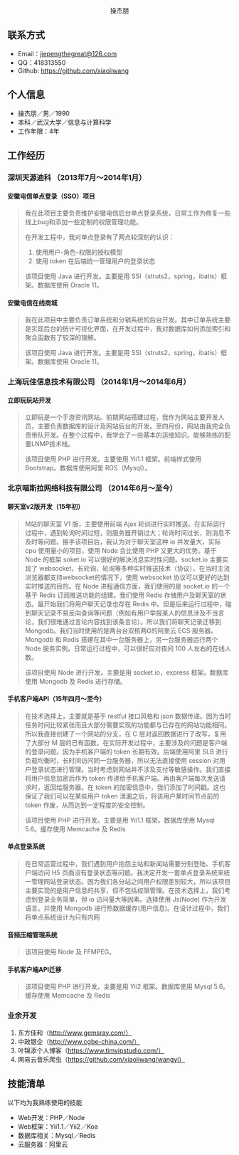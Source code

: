<center>操杰朋</center>

## 联系方式

- Email：jiepengthegreat@126.com
- QQ：418313550
- Github: https://github.com/xiaoliwang




## 个人信息

- 操杰朋／男／1990
- 本科／武汉大学／信息与计算科学
- 工作年限：4年




## 工作经历

### 深圳天源迪科 （2013年7月～2014年1月）

####  安徽电信单点登录（SSO）项目

> 我在此项目主要负责维护安徽电信后台单点登录系统，日常工作为修复一些线上bug和添加一些定制的权限管理功能。
>
> 在开发工程中，我对单点登录有了两点较深刻的认识：
>
> 1. 使用用户-角色-权限的授权模型
> 2. 使用 token 在后端统一管理用户的登录状态
>
> 该项目使用 Java 进行开发。主要是用 SSI（struts2，spring，ibatis）框架。数据库使用 Oracle 11。



#### 安徽电信在线商城

> 我在此项目中主要负责订单系统和分销系统的后台开发。其中订单系统主要是实现后台的统计可视化界面，在开发过程中，我对数据库如何添加索引和聚合函数有了较深的理解。
>
> 该项目使用 Java 进行开发。主要是用 SSI（struts2，spring，ibatis）框架。数据库使用 Oracle 11。



### 上海玩佳信息技术有限公司 （2014年1月～2014年6月）

#### 立即玩玩站开发

> 立即玩是一个手游资讯网站。前期网站搭建过程，我作为网站主要开发人员，主要负责数据库的设计及网站后台的开发。至四月份，网站由我完全负责带队开发。在整个过程中，我学会了一些基本的运维知识。能够熟练的配置LNMP技术栈。
>
> 该项目使用 PHP 进行开发。主要使用 Yii1.1 框架。前端样式使用 Bootstrap。数据库使用阿里 RDS（Mysql）。



### 北京喵斯拉网络科技有限公司 （2014年6月～至今）

#### 聊天室v2版开发（15年初）

>  M站的聊天室 V1 版，主要使用前端 Ajax 轮训进行实时推送。在实际运行过程中，遇到轮询时间过短，则服务器开销过大；轮询时间过长，则消息不及时等问题。接手该项目后，我认为对于聊天室这种 io 并发量大，实际 cpu 使用量小的项目，使用 Node 会比使用 PHP 又更大的优势。基于 Node 的框架 soket.io 可以很好的解决消息实时性问题。socket.io 主要实现了 websocket，长轮询，轮询等多种实时推送技术（协议）。在当时主流浏览器都支持websocket的情况下，使用 websocket 协议可以更好的达到实时推送的目的。在 Node 进程通信方面，我们使用的是 socket.io 的一个基于 Redis 订阅推送功能的组建。我们使用 Redis 存储用户及聊天室的状态。最开始我们将用户聊天记录也存在 Redis 中。但是后来运行过程中，碰到聊天记录不易反向查询等问题（例如有用户举报某人的信息涉及不当言论，我们很难通过言论内容找到该条言论）。所以我们将聊天记录迁移到 Mongodb。我们当时使用的是两台台双核两G的阿里云 ECS 服务器。Mongodb 和 Redis 搭建在其中一台服务器上，另一台服务器运行两个 Node 服务实例。日常运行过程中，可以很好应对夜间 100 人左右的在线人数。
>
>  该项目使用 Node 进行开发。主要是用 socket.io，express 框架。数据库使用 Mongodb 及 Redis 进行存储。



#### 手机客户端API（15年四月～至今）

> 在技术选择上，主要就是基于 restful 接口风格和 json 数据传递。因为当时任务时间比较紧张而且大部分需要实现的功能都与已存在的网站功能相同。所以我直接创建了一个网站的分支，在 C 层对返回数据进行了改写，复用了大部分 M 层的已有函数。在实际开发过程中，主要涉及的问题是客户端的登录问题。因为手机客户端的 token 长期有效。后端使用阿里 SLB 进行负载均衡时，长时间访问同一台服务器，所以无法直接使用 session 对用户登录状态进行管理。当时考虑到网站并不涉及支付等敏感操作。我们直接将用户信息加密后作为 token 传递给手机客户端。再由客户端每次发送请求时，返回给服务器。在 token 的加密信息中，我们添加了时间戳。这也保证了我们可以在某些用户 token 泄漏之后，将该用户某时间节点前的 token 作废，从而达到一定程度的安全控制。
>
> 该项目使用 PHP 进行开发。主要是用 Yii1.1 框架。数据库使用 Mysql 5.6。缓存使用 Memcache 及 Redis



#### 单点登录系统

> 在日常运营过程中，我们遇到用户抱怨主站和新闻站需要分别登陆、手机客户端访问 H5 页面没有登录状态等问题。我决定开发一套单点登录系统来统一管理网站登录状态。因为我们各分站之间用户权限差别较大，所以该项目主要实现的是用户信息的共享，但不包括权限管理。在技术选择上，我们考虑到登录业务简单，但 io 访问量大等因素。选择使用 Js(Node) 作为开发语言。并使用 Mongodb 进行热数据缓存(用户信息)。在设计过程中，我们将单点系统设计为只有内网



#### 音频压缩管理系统

> 该项目使用 Node 及 FFMPEG。



#### 手机客户端API迁移

> 该项目使用 PHP 进行开发。主要是用 Yii2 框架。数据库使用 Mysql 5.6。缓存使用 Memcache 及 Redis



### 业余开发

1. 东方佳和（http://www.gemsray.com/）
2. 中政银企（http://www.cgbe-china.com/）
3. 叶锦添个人博客（https://www.timyipstudio.com/）
4. 网易云音乐爬虫（https://github.com/xiaoliwang/wangyi）



## 技能清单

以下均为我熟练使用的技能

- Web开发：PHP／Node
- Web框架：Yii1.1／Yii2／Koa
- 数据库相关：Mysql／Redis
- 云服务器：阿里云